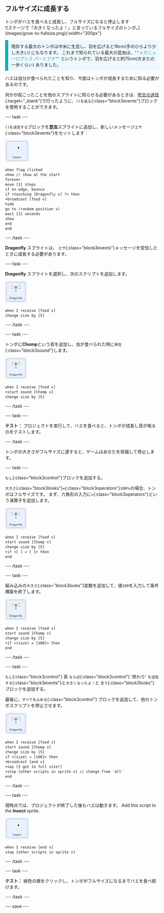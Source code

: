 ## フルサイズに成長する

<div style="display: flex; flex-wrap: wrap">
<div style="flex-basis: 200px; flex-grow: 1; margin-right: 15px;">
トンボがハエを食べると成長し、フルサイズになると停止します
</div>
<div>
![ステージで「大きくなったよ！」と言っているフルサイズのトンボ。](images/grow-to-fullsize.png){:width="300px"}
</div>
</div>

<p style="border-left: solid; border-width:10px; border-color: #0faeb0; background-color: aliceblue; padding: 10px;">
現存する最大のトンボは中米に生息し、羽を広げると19cm(手のひらより少し大きい) にもなります。 これまで知られている最大の昆虫は、<span style="color: #0faeb0">**メガニューロプシス パーミアナ**</span> というトンボで、羽を広げると約75cm(大またの一歩くらい) ありました。</p>

ハエは自分が食べられたことを知り、今度はトンボが成長するために知る必要があるのです。

何かが起こったことを他のスプライトに知らせる必要があるときは、[呪文の送信](https://projects.raspberrypi.org/en/projects/broadcasting-spells){:target="_blank"}で行ったように、`()を送る`{:class="block3events"}ブロックを使用することができます。

--- task ---

`()を送信する`ブロックを**昆虫**スプライトに追加し、新しいメッセージ`エサ`{:class="block3events"}をセットします：

![](images/fly-icon.png)

```blocks3
when flag clicked
show // show at the start
forever
move [3] steps
if on edge, bounce
if <touching [Dragonfly v] ?> then
+broadcast [food v]
hide
go to (random position v)
wait [1] seconds
show
end
end
```
--- /task ---

**Dragonfly** スプライトは、 `エサ`{:class="block3events"}メッセージを受信したときに成長する必要があります。

--- task ---

**Dragonfly** スプライトを選択し、次のスクリプトを追加します。

![](images/dragonfly-icon.png)

```blocks3 
when I receive [food v]
change size by [5]
```

--- /task ---

--- task ---

トンボに**Chomp**という音を追加し、虫が食べられた時に`再生`{:class="block3sound"}します。

![](images/dragonfly-icon.png)

```blocks3 
when I receive [food v]
+start sound [Chomp v]
change size by [5]
```
--- /task ---

--- task ---

**テスト：** プロジェクトを実行して、ハエを食べると、トンボが成長し音が鳴るのをテストします。

--- /task ---

トンボの大きさがフルサイズに達すると、ゲームはあなたを祝福して停止します。

--- task ---

`もし`{:class="block3control"}ブロックを追加する。

`大きさ`{:class="block3looks"}`=`{:class="block3operators"}`100％`の場合、トンボはフルサイズです。 まず、六角形の入力に`=`{:class="block3operators"}という演算子を追加します。

![](images/dragonfly-icon.png)

```blocks3
when I receive [food v]
start sound [Chomp v]
change size by [5]
+if <[ ] = [ ]> then
end
```
--- /task ---

--- task ---

組み込みの`大きさ`{:class="block3looks"}変数を追加して、値`100`を入力して条件構築を終了します。

![](images/dragonfly-icon.png)

```blocks3
when I receive [food v]
start sound [Chomp v]
change size by [5]
+if <(size) = [100]> then
end
```
--- /task ---

--- task ---

`もし`{:class="block3control"} 真 `ならば`{:class="block3control"} '終わり' `を送信する`{:class="block3events"}と`大きくなったよ！`と `言う`{:class="block3looks"} ブロックを追加する。

最後に、`すべてを止める`{:class="block3control"} ブロックを追加して、他のトンボスクリプトを停止させます。

![](images/dragonfly-icon.png)

```blocks3
when I receive [food v]
start sound [Chomp v]
change size by [5]
if <(size) = [100]> then
+broadcast [end v]
+say [I got to full size!]
+stop [other scripts in sprite v] // change from 'all'
end
```
--- /task ---

--- task ---

現時点では、プロジェクトが終了した後もハエは動きます。 Add this script to the **Insect** sprite.

![](images/fly-icon.png)

```blocks3
when I receive [end v]
stop [other scripts in sprite v]
```

--- /task ---

--- task ---

**テスト：** 緑色の旗をクリックし、トンボがフルサイズになるまでハエを食べ続けます。

--- /task ---

--- save ---
